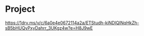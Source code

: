 # Project
https://1drv.ms/v/c/6a0e4e0672114a2a/ETStudh-kiNDlQINqHkZh-sB5bHUQyPxyDahrr_3UKgz4w?e=H8J9wE
